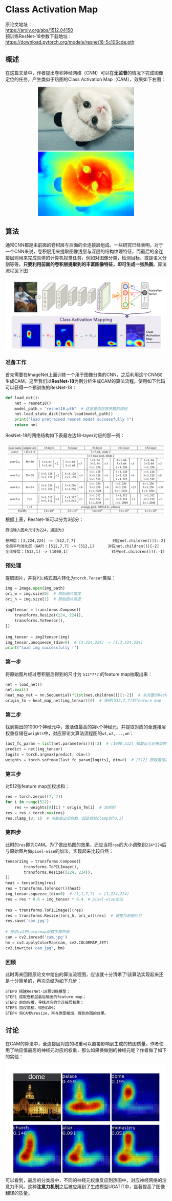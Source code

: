# Class Activation Map
原论文地址：<br>
https://arxiv.org/abs/1512.04150<br>
预训练ResNet-18参数下载地址：<br>
https://download.pytorch.org/models/resnet18-5c106cde.pth

## 概述
在这篇文章中，作者提出卷积神经网络（CNN）可以在**无监督**的情况下完成图像定位的任务，产生类似于热图的Class Activation Map（CAM），效果如下右图：<br>
<div align=center><img src="raw/exg_cat.jpg" width="300"><img src="raw/exg_cam.jpg" width="300"><br></div>

## 算法
通常CNN都是由前面的卷积层与后面的全连接层组成。一些研究已经表明，对于一个CNN来说，卷积层用来提取图像浅层与深层的结构纹理特征，而最后的全连接层则用来完成具体的计算机视觉任务，例如对图像分类，检测目标，或是语义分割等等。**只要利用前面的卷积层提取到的丰富图像特征，即可生成一张热图**。算法流程见下图：<br>
<div align=center><img src="raw/algorithm.jpg"><br></div>

### 准备工作
首先需要在ImageNet上面训练一个用于图像分类的CNN，之后利用这个CNN来生成CAM。这里我们以<b>ResNet-18</b>为例分析生成CAM的算法流程。使用如下代码可以获得一个预训练的ResNet-18：<br>

```python
def load_net():
    net = resnet18()
    model_path = "resnet18.pth"  # 这里是你存放参数的路径
    net.load_state_dict(torch.load(model_path))
    print("load pretrained resnet model successfully !")
    return net
```
ResNet-18的网络结构如下表最左边18-layer对应的那一列：<br>
<div align=center><img src="raw/ResNet.jpg"><br></div>
根据上表，ResNet-18可以分为3部分：

```
假设输入图片尺寸为224，通道为3

卷积层：[3,224,224] -> [512,7,7]                对应net.children())[:-2]
全局平均池化层（GAP）：[512,7,7] -> [512,1]      对应net.children())[-2]
全连接层：[512,1] -> [1000,1]                   对应net.children())[:-1]
```
### 预处理
提取图片，并将```PIL```格式图片转化为```torch.Tensor```类型：<br>
```python
img = Image.open(img_path)
ori_w = img.size[0]  # 原始图片宽度
ori_h = img.size[1]  # 原始图片高度

img2tensor = transforms.Compose([
    transforms.Resize((224, 224)),
    transforms.ToTensor(),
])

img_tensor = img2tensor(img)
img_tensor.unsqueeze_(dim=0)  # [3,224,224] -> [1,3,224,224]
print("load img successfully !")
```

### 第一步
将原始图片经过卷积层后得到的尺寸为 ```512*7*7``` 的feature map抽取出来：<br>

```python
net = load_net()
net.eval()
heat_map_net = nn.Sequential(*list(net.children())[:-2])  # 从完整的ResNet-18中抽取出前面的卷积层 
origin_fm = heat_map_net(img_tensor)[0]  # 获得[512,7,7]的feature map
```
### 第二步
找到输出的1000个神经元中，激活值最高的第k个神经元，并提取对应的全连接层权重存储在```weights```中，对应原论文算法流程图的```w1,w2,...,wn```：

```python
last_fc_param = list(net.parameters())[-2]  # [1000,512] 抽取出全连接层的权重
predict = net(img_tensor)
logits = torch.argmax(predict, dim=1)  
weights = torch.softmax(last_fc_param[logits], dim=0)  # [512] 获取置信度分最高的神经元对应的全连接层权重，并将其softmax归一化处理
```
### 第三步
对512张feature map加权求和：<br>
```python
res = torch.zeros((7, 7))
for i in range(512):
    res += weights[0][i] * origin_fm[i]  # 加权和
res = res / torch.max(res)
res.clamp_(0, 1)  # 可能会出现负数，因此将其clamp到[0,1]
```
### 第四步
此时的```res```即为CAM。为了做出热图的效果，还应当将```res```的大小调整到```224*224```后与原始图片做```pixel-wise```的加法，实现起来比较自然：<br>
```python
tensor2img = transforms.Compose([
        transforms.ToPILImage(),
        transforms.Resize((224, 224)),
])
heat = tensor2img(res)
res = transforms.ToTensor()(heat)  
img_tensor.squeeze_(dim=0)  # [1,1,7,7] -> [1,224,224]
res = res * 0.6 + img_tensor * 0.4  # pixel-wise加法

res = transforms.ToPILImage()(res)
res = transforms.Resize((ori_h, ori_w))(res)  # 调整为原图尺寸
res.save('cam.jpg')

# 使用cv2的colormap函数生成热图
cam = cv2.imread('cam.jpg')
hm = cv2.applyColorMap(cam, cv2.COLORMAP_JET)
cv2.imwrite('cam.jpg', hm)
```
### 回顾
此时再来回顾原论文中给出的算法流程图，应该就十分清晰了!该算法实现起来还是十分简单的，再次总结为如下几步：<br>
```
STEP0 搭建ResNet-18预训练模型；
STEP1 提取卷积层最后输出的feature map；
STEP2 前向传播，寻找对应的全连接层权重；
STEP3 加权求和，得到CAM；
STEP4 将CAM先resize，再与原图相加，得到热图的效果。
```
## 讨论
在CAM的算法中，全连接层对应的权重可以直接影响到生成的热图质量。作者使用了响应值最高的神经元对应的权重，那么如果换做别的神经元呢？作者做了如下的实验：<br>
<div align=center><img src="raw/dome.jpg" width="500"><br></div>
可以看到，最后的分类层中，不同的神经元权重反应到热图中，对应神经网络的注意力不同。这种<b>注意力机制</b>之后被应用到了生成模型UGATIT中，显著提高了图像翻译的质量。
